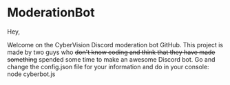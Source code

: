 # ModerationBot

Hey, 

Welcome on the CyberVision Discord moderation bot GitHub. This project is made by two guys who ~~don't know coding and think that they have made something~~ spended some time to make an awesome Discord bot. Go and change the config.json file for your information and do in your console: node cyberbot.js
